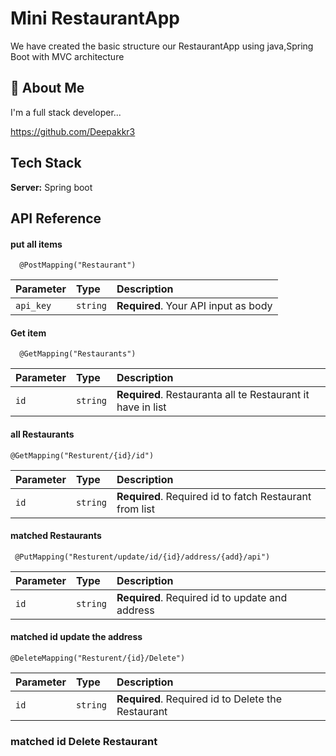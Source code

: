 
#  Mini RestaurantApp

We have created the basic structure  our RestaurantApp using  java,Spring Boot with MVC architecture 




 


## 🚀 About Me
I'm a full stack developer...

https://github.com/Deepakkr3
## Tech Stack



**Server:** Spring boot


## API Reference

#### put all items

```http
  @PostMapping("Restaurant")
```

| Parameter | Type     | Description                |
| :-------- | :------- | :------------------------- |
| `api_key` | `string` | **Required**. Your API input as body |

#### Get item

```http
  @GetMapping("Restaurants")
```

| Parameter | Type     | Description                       |
| :-------- | :------- | :-------------------------------- |
| `id`      | `string` | **Required**. Restauranta all te Restaurant it have in list |

#### all Restaurants

```http
@GetMapping("Resturent/{id}/id")
```

| Parameter | Type     | Description                       |
| :-------- | :------- | :-------------------------------- |
| `id`      | `string` | **Required**. Required id to fatch Restaurant from list |

#### matched Restaurants

```http
 @PutMapping("Resturent/update/id/{id}/address/{add}/api")
```

| Parameter | Type     | Description                       |
| :-------- | :------- | :-------------------------------- |
| `id`      | `string` | **Required**. Required id to update and  address |

#### matched id update the address



```http
@DeleteMapping("Resturent/{id}/Delete")
```

| Parameter | Type     | Description                       |
| :-------- | :------- | :-------------------------------- |
| `id`      | `string` | **Required**. Required id to Delete the Restaurant |

### matched id Delete Restaurant









